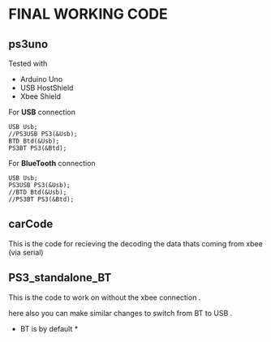# FINAL WORKING CODE

## ps3uno 

Tested with

- Arduino Uno 
- USB HostShield
- Xbee Shield

For **USB** connection 

	USB Usb;
	//PS3USB PS3(&Usb);
	BTD Btd(&Usb);
	PS3BT PS3(&Btd);

For **BlueTooth** connection

	USB Usb;
	PS3USB PS3(&Usb);
	//BTD Btd(&Usb);
	//PS3BT PS3(&Btd);
	

	
## carCode

This is the code for recieving the decoding the data thats coming from xbee (via serial)

## PS3_standalone_BT

This is the code to work on without the xbee connection .

here also you can make similar changes to switch from BT to USB . 


* BT is by default *